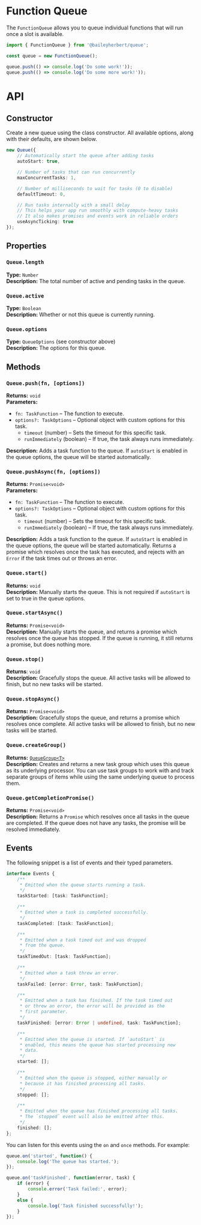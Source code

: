 # Function Queue

The `FunctionQueue` allows you to queue individual functions that will run once a slot is available.

```ts
import { FunctionQueue } from '@baileyherbert/queue';

const queue = new FunctionQueue();

queue.push(() => console.log('Do some work!'));
queue.push(() => console.log('Do some more work!'));
```

# API

## Constructor

Create a new queue using the class constructor. All available options, along with their defaults, are shown below.

```ts
new Queue({
    // Automatically start the queue after adding tasks
    autoStart: true,

    // Number of tasks that can run concurrently
    maxConcurrentTasks: 1,

    // Number of milliseconds to wait for tasks (0 to disable)
    defaultTimeout: 0,

    // Run tasks internally with a small delay
    // This helps your app run smoothly with compute-heavy tasks
    // It also makes promises and events work in reliable orders
    useAsyncTicking: true
});
```

## Properties

### `Queue.length`

**Type:** `Number`\
**Description:** The total number of active and pending tasks in the queue.

### `Queue.active`

**Type:** `Boolean`\
**Description:** Whether or not this queue is currently running.

### `Queue.options`

**Type:** `QueueOptions` (see constructor above)\
**Description:** The options for this queue.

## Methods

### `Queue.push(fn, [options])`

**Returns:** `void`\
**Parameters:**
- `fn: TaskFunction` – The function to execute.
- `options?: TaskOptions` – Optional object with custom options for this task.
  - `timeout` (number) – Sets the timeout for this specific task.
  - `runImmediately` (boolean) – If true, the task always runs immediately.

**Description:** Adds a task function to the queue. If `autoStart` is enabled in the queue options, the queue will be started automatically.

### `Queue.pushAsync(fn, [options])`

**Returns:** `Promise<void>`\
**Parameters:**
- `fn: TaskFunction` – The function to execute.
- `options?: TaskOptions` – Optional object with custom options for this task.
  - `timeout` (number) – Sets the timeout for this specific task.
  - `runImmediately` (boolean) – If true, the task always runs immediately.

**Description:** Adds a task function to the queue. If `autoStart` is enabled in the queue options, the queue will be started automatically. Returns a promise which resolves once the task has executed, and rejects with an `Error` if the task times out or throws an error.

### `Queue.start()`

**Returns:** `void`\
**Description:** Manually starts the queue. This is not required if `autoStart` is set to true in the queue options.

### `Queue.startAsync()`

**Returns:** `Promise<void>`\
**Description:** Manually starts the queue, and returns a promise which resolves once the queue has stopped. If the queue is running, it still returns a promise, but does nothing more.

### `Queue.stop()`

**Returns**: `void`\
**Description:** Gracefully stops the queue. All active tasks will be allowed to finish, but no new tasks will be started.

### `Queue.stopAsync()`

**Returns:** `Promise<void>`\
**Description:** Gracefully stops the queue, and returns a promise which resolves once complete. All active tasks will be allowed to finish, but no new tasks will be started.

### `Queue.createGroup()`

**Returns:** [`QueueGroup<T>`](groups.md)\
**Description:** Creates and returns a new task group which uses this queue as its underlying processor. You can use task groups to work with and track separate groups of items while using the same underlying queue to process them.

### `Queue.getCompletionPromise()`

**Returns:** `Promise<void>`\
**Description:** Returns a `Promise` which resolves once all tasks in the queue are completed. If the queue does not have any tasks, the promise will be resolved immediately.

## Events

The following snippet is a list of events and their typed parameters.

```ts
interface Events {
    /**
     * Emitted when the queue starts running a task.
     */
    taskStarted: [task: TaskFunction];

    /**
     * Emitted when a task is completed successfully.
     */
    taskCompleted: [task: TaskFunction];

    /**
     * Emitted when a task timed out and was dropped
     * from the queue.
     */
    taskTimedOut: [task: TaskFunction];

    /**
     * Emitted when a task threw an error.
     */
    taskFailed: [error: Error, task: TaskFunction];

    /**
     * Emitted when a task has finished. If the task timed out
     * or threw an error, the error will be provided as the
     * first parameter.
     */
    taskFinished: [error: Error | undefined, task: TaskFunction];

    /**
     * Emitted when the queue is started. If `autoStart` is
     * enabled, this means the queue has started processing new
     * data.
     */
    started: [];

    /**
     * Emitted when the queue is stopped, either manually or
     * because it has finished processing all tasks.
     */
    stopped: [];

    /**
     * Emitted when the queue has finished processing all tasks.
     * The `stopped` event will also be emitted after this.
     */
    finished: [];
};
```

You can listen for this events using the `on` and `once` methods. For example:

```ts
queue.on('started', function() {
    console.log('The queue has started.');
});

queue.on('taskFinished', function(error, task) {
    if (error) {
        console.error('Task failed:', error);
    }
    else {
        console.log('Task finished successfully!');
    }
});
```
